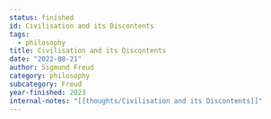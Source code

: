 ```yaml
---
status: finished
id: Civilisation and its Discontents
tags:
  - philosophy
title: Civilisation and its Discontents
date: "2022-08-21"
author: Sigmund Freud
category: philosophy
subcategory: Freud
year-finished: 2023
internal-notes: "[[thoughts/Civilisation and its Discontents]]"
---
```

